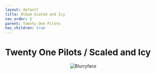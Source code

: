 ```yaml
---
layout: default
title: Album Scaled and Icy  
nav_order: 3   
parent: Twenty One Pilots  
has_children: true 
---  
```


Twenty One Pilots / Scaled and Icy
==========================

<p align="center">
<img alt="Blurryface" src="https://github.com/januarythirtyfirst/TranslateSongs/blob/main/img/coverBlurryface.jpg?raw=true"> 
</p>
